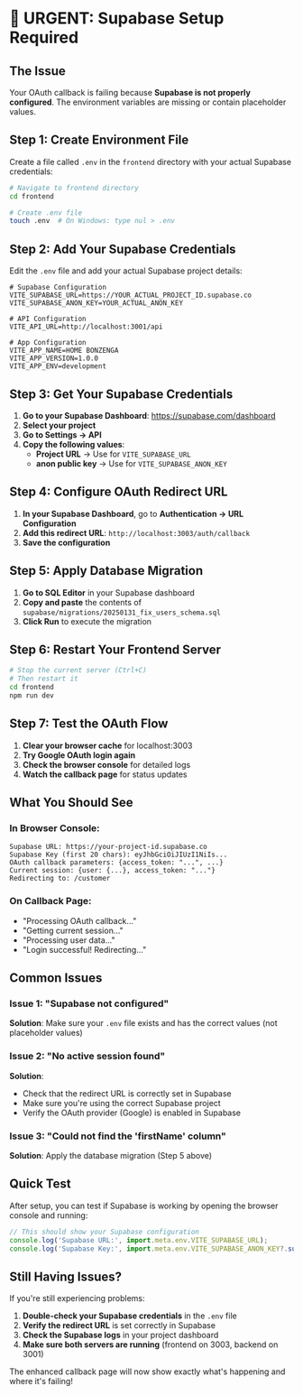 # 🚨 URGENT: Supabase Setup Required

## The Issue
Your OAuth callback is failing because **Supabase is not properly configured**. The environment variables are missing or contain placeholder values.

## Step 1: Create Environment File

Create a file called `.env` in the `frontend` directory with your actual Supabase credentials:

```bash
# Navigate to frontend directory
cd frontend

# Create .env file
touch .env  # On Windows: type nul > .env
```

## Step 2: Add Your Supabase Credentials

Edit the `.env` file and add your actual Supabase project details:

```env
# Supabase Configuration
VITE_SUPABASE_URL=https://YOUR_ACTUAL_PROJECT_ID.supabase.co
VITE_SUPABASE_ANON_KEY=YOUR_ACTUAL_ANON_KEY

# API Configuration
VITE_API_URL=http://localhost:3001/api

# App Configuration
VITE_APP_NAME=HOME BONZENGA
VITE_APP_VERSION=1.0.0
VITE_APP_ENV=development
```

## Step 3: Get Your Supabase Credentials

1. **Go to your Supabase Dashboard**: https://supabase.com/dashboard
2. **Select your project**
3. **Go to Settings → API**
4. **Copy the following values**:
   - **Project URL** → Use for `VITE_SUPABASE_URL`
   - **anon public key** → Use for `VITE_SUPABASE_ANON_KEY`

## Step 4: Configure OAuth Redirect URL

1. **In your Supabase Dashboard**, go to **Authentication → URL Configuration**
2. **Add this redirect URL**: `http://localhost:3003/auth/callback`
3. **Save the configuration**

## Step 5: Apply Database Migration

1. **Go to SQL Editor** in your Supabase dashboard
2. **Copy and paste** the contents of `supabase/migrations/20250131_fix_users_schema.sql`
3. **Click Run** to execute the migration

## Step 6: Restart Your Frontend Server

```bash
# Stop the current server (Ctrl+C)
# Then restart it
cd frontend
npm run dev
```

## Step 7: Test the OAuth Flow

1. **Clear your browser cache** for localhost:3003
2. **Try Google OAuth login again**
3. **Check the browser console** for detailed logs
4. **Watch the callback page** for status updates

## What You Should See

### In Browser Console:
```
Supabase URL: https://your-project-id.supabase.co
Supabase Key (first 20 chars): eyJhbGciOiJIUzI1NiIs...
OAuth callback parameters: {access_token: "...", ...}
Current session: {user: {...}, access_token: "..."}
Redirecting to: /customer
```

### On Callback Page:
- "Processing OAuth callback..."
- "Getting current session..."
- "Processing user data..."
- "Login successful! Redirecting..."

## Common Issues

### Issue 1: "Supabase not configured"
**Solution**: Make sure your `.env` file exists and has the correct values (not placeholder values)

### Issue 2: "No active session found"
**Solution**: 
- Check that the redirect URL is correctly set in Supabase
- Make sure you're using the correct Supabase project
- Verify the OAuth provider (Google) is enabled in Supabase

### Issue 3: "Could not find the 'firstName' column"
**Solution**: Apply the database migration (Step 5 above)

## Quick Test

After setup, you can test if Supabase is working by opening the browser console and running:

```javascript
// This should show your Supabase configuration
console.log('Supabase URL:', import.meta.env.VITE_SUPABASE_URL);
console.log('Supabase Key:', import.meta.env.VITE_SUPABASE_ANON_KEY?.substring(0, 20) + '...');
```

## Still Having Issues?

If you're still experiencing problems:

1. **Double-check your Supabase credentials** in the `.env` file
2. **Verify the redirect URL** is set correctly in Supabase
3. **Check the Supabase logs** in your project dashboard
4. **Make sure both servers are running** (frontend on 3003, backend on 3001)

The enhanced callback page will now show exactly what's happening and where it's failing!

